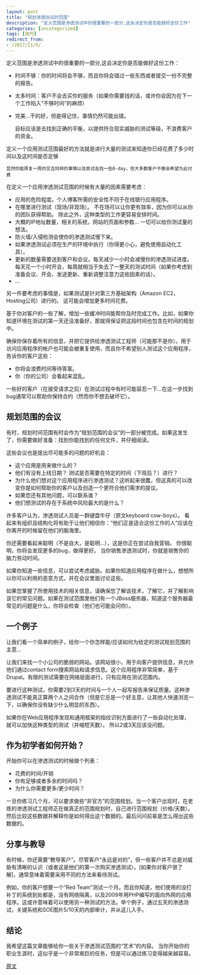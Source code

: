 ```yaml
---
layout: post
title: "规划渗透测试的范围"
description: "定义范围是渗透测试中的很重要的一部分,这会决定你是否能做好这份工作"
categories: [uncategorized]
tags: [技巧]
redirect_from:
- /2017/11/5/
---
```




定义范围是渗透测试中的很重要的一部分,这会决定你是否能做好这份工作：

- 时间不够：你的时间将会不够，而且你将会错过一些东西或者提交一份不完整的报告。
- 太多时间：客户不会去买你的服务（如果你需要钱的话，或许你会因为在下一个工作陷入“不够时间”的麻烦）
- 完美...干的好，但是得记住，事情仍然可能出错。

	目标应该是去找到正确的平衡，以提供符合现实威胁的测试等级，不浪费客户的资金。

定义一个应用测试范围最好的方法就是进行大量的测试来知道你已经花费了多少时间以及这时间是否足够

	显然你能周复一周的交互同样的事情以及尝试去找一些0-day，但大多数客户不像会希望为此付费

在定义一个应用渗透测试范围的时候有大量的因素需要考虑：

- 应用的危险程度。个人博客所需的安全性不同于在线银行应用程序。
- 在哪里进行测试（现场/非现场）。 不在场可以让你更有效率，因为你可以从你的团队获得帮助。 除此之外，这种类型的工作更容易安排时间。
- 大概的IP地址数量，相关的系统，网站的页面和参数... 一切可以给你测试量的想法。
- 防火墙/入侵检测会使你的渗透测试慢下来。
- 如果渗透测试必须在生产的环境中执行（你得更小心，避免使用自动化工具）。
- 更新的数量需要送到客户和会议。每天减少一小时会减慢你的渗透测试进度。每天花一个小时开会，每周就相当于失去了一整天的测试时间（如果你考虑到准备会议、开会、发送更新、重新调整注意力这些因素的话）。
- ...

另一件要考虑的事情是，如果测试是针对第三方基础架构（Amazon EC2，Hosting公司）进行的。 这可能会增加更多时间花费。

基于你对客户的一些了解，增加一些缓冲时间能帮你及时完成工作。比如，如果你知道环境在测试的第一天还没准备好，那就得保证把这段时间也包含在时间的规划中。

确保你保存着所有的信息，并把它提供给渗透测试工程师（可能那不是你）。用于访问应用程序的帐户也可能会被重复使用，而且你不希望别人测试这个应用程序，告诉你的客户这些：

- 你将会浪费时间等待答案。
- 你（你的公司）会看起来混乱。

一些好的客户（在接受请求之后）在测试过程中有时可能容忍一下...在这一步找到bug通常可以帮助你保持合约（然而你不想去破坏它）。

## 规划范围的会议

有时，规划时间范围有时会作为“规划范围的会议”的一部分被完成。如果这发生了，你需要做好准备：找到你能找到的任何文件，并仔细阅读。

这些会议也是提出尽可能多的问题的好机会：

- 这个应用是用来做什么的？
- 他们有没有上线日期？ 测试是否需要在特定的时间（下班后？）进行？
- 为什么他们想对这个应用程序进行渗透测试？这听起来很蠢，但这真的可以改变你是如何帮助你的客户以及创造一个更符合他们需求的提议。
- 如果您还有其他问题，可以联系谁？
- 他们想测试的存在于系统中风险最大的是什么？

许多客户认为，渗透测试人员是一群键盘牛仔（原文keyboard cow-boys）。 看起来有组织且结构化将有助于让他们相信你：“他们正是适合这份工作的人”应该在你离开的时候留在他们的脑海里。

你还需要看起来聪明（不是自大，是聪明...），这是你正在尝试自我营销。 你很聪明，你将会发现更多的bug，做得更好。 当你销售渗透测试时，你就是销售你的脑力劳动时间。

如果你知道一些信息，可以尝试考虑威胁。如果你知道应用程序在做什么，想想所以你可以利用的恶意方式，并在会议里面讨论这些。

如果您掌握了所使用技术的相关信息，请确保您了解该技术，了解它，并了解影响该它的常见问题。如果在测试范围里他们有一个JBoss服务器，知道这个服务器最常见的问题是什么，你将会检查（他们也可能会问你）。

## 一个例子

让我们看一个简单的例子，给你一个你怎样能/应该如何为给定的测试规划范围的主意...

让我们来找一个小公司的脆弱的网站。该网站很小，用于向客户提供信息，并允许他们通过contact form搜索网站和请求信息。这个应用程序非常简单，基于Drupal。有限的测试需要在网络层面进行，只有应用在测试范围内。

要进行这种测试，你需要2到3天的时间与一个人一起写报告来保证质量。这种渗透测试不能真正算两个人之间合作（但是它总是一个好主意，让其他人快速浏览一下，以确保你没有缺少什么明显的东西）。

如果你在Web应用程序发现和通用框架的指纹识别方面进行了一些自动化处理，就可以加快这种类型的测试（并缩短天数）。 所以2或3天应该没问题。

## 作为初学者如何开始？

开始你可以在渗透测试的时候做个列表：

- 花费的时间/开销
- 你有足够或者多余的时间吗？
- 为什么你需要更多/更少时间？

一旦你练习几个月，可以要求做些“非官方”的范围规划。当一个客户出现时，在老练的渗透测试工程师正在做真正的范围规划时，自己进行范围规划（价格/天数）。然后比较这些数据并解释你是如何得出这个数据的。最后问问前辈是怎么得出这些数据的。

## 分享与教导

有时候，你还需要“教导客户”。尽管客户“永远是对的”，但一些客户并不总是对威胁有清晰的认识（或者这是他们的第一次购买渗透测试）。[如果你对客户很了解]，通常意味着需要采用不同的方法来看待测试。

例如，你的客户想要一个“Red Team”测试一个月。而且你知道，他们使用的没打补丁的系统到处都是，没有网络隔离，以及2009年用PHP编写的面向外网的应用程序。这或许意味着可以使用另一种测试的方法。举个例子，通过五天的渗透测试，关键系统和SOE图片5/10天的内部审计，并从这儿入手。

## 结论

我希望这篇文章能够给你一些关于渗透测试范围的“艺术”的内容。 当你开始你的职业生涯时，这似乎是一个非常艰巨的任务，但是可以通过练习变得越来越容易。

[原文](https://blog.pentesterlab.com/scoping-f3547525f9df)
